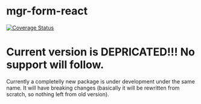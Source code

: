 # mgr-form-react
[![Coverage Status](https://coveralls.io/repos/github/MGrin/mgr-form-react/badge.svg)](https://coveralls.io/github/MGrin/mgr-form-react)

# Current version is DEPRICATED!!! No support will follow.
Currently a completelly new package is under development under the same name. It will have breaking changes (basically it will be rewritten from scratch, so nothing left from old version).
